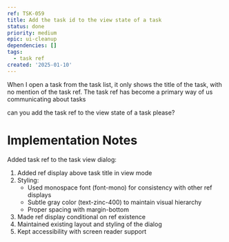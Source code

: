 ```yaml
---
ref: TSK-059
title: Add the task id to the view state of a task
status: done
priority: medium
epic: ui-cleanup
dependencies: []
tags:
  - task ref
created: '2025-01-10'
---
```

When I open a task from the task list, it only shows the title of the task, with no mention of the task ref. The task ref has become a primary way of us communicating about tasks

can you add the task ref to the view state of a task please?

# Implementation Notes

Added task ref to the task view dialog:

1. Added ref display above task title in view mode
2. Styling:
   - Used monospace font (font-mono) for consistency with other ref displays
   - Subtle gray color (text-zinc-400) to maintain visual hierarchy
   - Proper spacing with margin-bottom
3. Made ref display conditional on ref existence
4. Maintained existing layout and styling of the dialog
5. Kept accessibility with screen reader support
